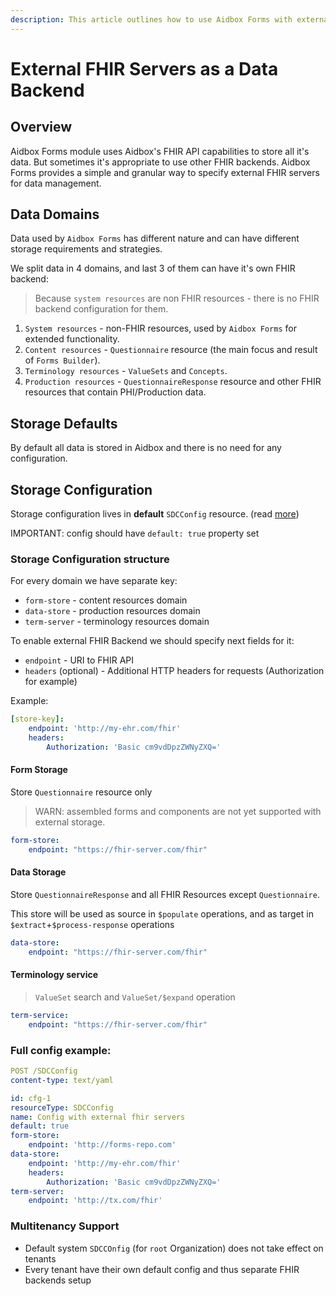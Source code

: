 ```yaml
---
description: This article outlines how to use Aidbox Forms with external FHIR servers.
---
```


# External FHIR Servers as a Data Backend

## Overview

Aidbox Forms module uses Aidbox's FHIR API capabilities to store all it's data. But sometimes it's appropriate to use other FHIR backends. Aidbox Forms provides a simple and granular way to specify external FHIR servers for data management.

## Data Domains

Data used by `Aidbox Forms` has different nature and can have different storage requirements and strategies.

We split data in 4 domains, and last 3 of them can have it's own FHIR backend:

> Because `system resources` are non FHIR resources - there is no FHIR backend configuration for them.

1. `System resources` - non-FHIR resources, used by `Aidbox Forms` for extended functionality.
2. `Content resources` - `Questionnaire` resource (the main focus and result of `Forms Builder`).
3. `Terminology resources` - `ValueSets` and `Concepts`.
4. `Production resources` - `QuestionnaireResponse` resource and other FHIR resources that contain PHI/Production data.

## Storage Defaults

By default all data is stored in Aidbox and there is no need for any configuration.

## Storage Configuration

Storage configuration lives in **default** `SDCConfig` resource. (read [more](configuration.md))

IMPORTANT: config should have `default: true` property set

### Storage Configuration structure

For every domain we have separate key:

* `form-store` - content resources domain
* `data-store` - production resources domain
* `term-server` - terminology resources domain

To enable external FHIR Backend we should specify next fields for it:

* `endpoint` - URI to FHIR API
* `headers` (optional) - Additional HTTP headers for requests (Authorization for example)

Example:

```yaml
[store-key]:
    endpoint: 'http://my-ehr.com/fhir'
    headers:
        Authorization: 'Basic cm9vdDpzZWNyZXQ='
```

#### Form Storage

Store `Questionnaire` resource only

> WARN: assembled forms and components are not yet supported with external storage.

```yaml
form-store:
    endpoint: "https://fhir-server.com/fhir"
```

#### Data Storage

Store `QuestionnaireResponse` and all FHIR Resources except `Questionnaire`.

This store will be used as source in `$populate` operations, and as target in `$extract`+`$process-response` operations

```yaml
data-store:
    endpoint: "https://fhir-server.com/fhir"
```

#### Terminology service

> `ValueSet` search and `ValueSet/$expand` operation

```yaml
term-service:
    endpoint: "https://fhir-server.com/fhir"
```

### Full config example:

```yaml
POST /SDCConfig
content-type: text/yaml

id: cfg-1
resourceType: SDCConfig
name: Config with external fhir servers
default: true
form-store: 
    endpoint: 'http://forms-repo.com'
data-store: 
    endpoint: 'http://my-ehr.com/fhir'
    headers:
        Authorization: 'Basic cm9vdDpzZWNyZXQ='
term-server:
    endpoint: 'http://tx.com/fhir'
```

### Multitenancy Support

* Default system `SDCCOnfig` (for `root` Organization) does not take effect on tenants
* Every tenant have their own default config and thus separate FHIR backends setup
